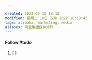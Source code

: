 ```yaml
---

created: 2022-05-10 18:18
modified: 星期二 10日 五月 2022 18:18:45
tags: alibaba, marketing, media
aliases: 阿里集团媒体矩阵
---
```



#### Follow #todo 
1. [ ] 